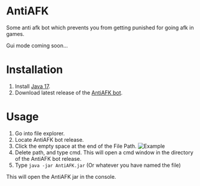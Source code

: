 # AntiAFK

Some anti afk bot which prevents you from getting punished for going afk in games.

Gui mode coming soon...

# Installation

1. Install [Java 17](https://www.oracle.com/java/technologies/javase/jdk17-archive-downloads.html).
2. Download latest release of the [AntiAFK bot](https://github.com/pflsky/AntiAFK/releases).

# Usage

1. Go into file explorer.
2. Locate AntiAFK bot release.
3. Click the empty space at the end of the File Path. ![Example](https://ibb.co/vHYs5xn)
4. Delete path, and type cmd. This will open a cmd window in the directory of the AntiAFK bot release.
5. Type `java -jar AntiAFK.jar` (Or whatever you have named the file)

This will open the AntiAFK jar in the console.
